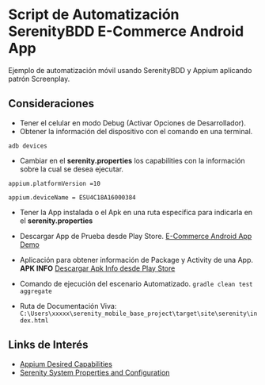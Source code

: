 # Script de Automatización SerenityBDD E-Commerce Android App

Ejemplo de automatización móvil usando SerenityBDD y Appium aplicando patrón Screenplay.

## Consideraciones
- Tener el celular en modo Debug (Activar Opciones de Desarrollador).
- Obtener la información del dispositivo con el comando en una terminal.

`adb devices`

- Cambiar en el **serenity.properties** los capabilities con la información sobre la cual se desea ejecutar.

`appium.platformVersion =10`

`appium.deviceName = ESU4C18A16000384`

- Tener la App instalada o el Apk en una ruta especifica para indicarla en el **serenity.properties**

- Descargar App de Prueba desde Play Store. [E-Commerce Android App Demo](https://play.google.com/store/apps/details?id=com.solodroid.solomerce&hl=es&gl=US "E-Commerce Android App Demo")

- Aplicación para obtener información de Package y Activity de una App. **APK INFO** [Descargar Apk Info desde Play Store](https://play.google.com/store/apps/details?id=com.wt.apkinfo&hl=es&gl=US "Descargar Apk Info desde Play Store")

- Comando de ejecución del escenario Automatizado.
`gradle clean test aggregate`

- Ruta de Documentación Viva: `C:\Users\xxxxx\serenity_mobile_base_project\target\site\serenity\index.html`

## Links de Interés
- [Appium Desired Capabilities](http://appium.io/docs/en/writing-running-appium/caps/ "Appium Desired Capabilities")
- [Serenity System Properties and Configuration](https://serenity-bdd.github.io/theserenitybook/latest/serenity-system-properties.html "Serenity System Properties and Configuration")